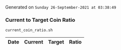 Generated on `Sunday 26-September-2021 at 03:38:49`

### Current to Target Coin Ratio
`current_coin_ratio.sh`

Date|Current|Target|Ratio
---|---|---|---
